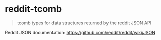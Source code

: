 # reddit-tcomb
> tcomb types for data structures returned by the reddit JSON API

Reddit JSON documentation: https://github.com/reddit/reddit/wiki/JSON
